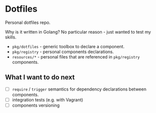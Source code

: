 # Dotfiles
Personal dotfiles repo.

Why is it written in Golang? No particular reason - just wanted to test my skills.

- `pkg/dotfiles` - generic toolbox to declare a component.
- `pkg/registry` - personal components declarations.
- `resources/*` - personal files that are referenced in `pkg/registry` components.

## What I want to do next
- [ ] `require` / `trigger` semantics for dependency declarations between components.
- [ ] integration tests (e.g. with Vagrant)
- [ ] components versioning
